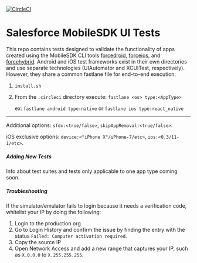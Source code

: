 [![CircleCI](https://circleci.com/gh/forcedotcom/SalesforceMobileSDK-UITests/tree/master.svg?style=svg)](https://circleci.com/gh/forcedotcom/SalesforceMobileSDK-UITests/tree/master)

# Salesforce MobileSDK UI Tests

This repo contains tests designed to validate the functionality of apps created using the MobileSDK CLI tools [forcedroid](https://www.npmjs.com/package/forcedroid), [forceios](https://www.npmjs.com/package/forceios), and [forcehybrid](https://www.npmjs.com/package/forcehybrid).  Android and iOS test frameworks exist in their own directories and use separate technologies (UIAutomator and XCUITest, respectively).  However, they share a common fastlane file for end-to-end execution:
1.  `install.sh`
2.  From the `.circleci` directory execute: `fastlane <os> type:<AppType>`
       
       ex: `fastlane android type:native` or `fastlane ios type:react_native`

       
----------
      
Additional options: `sfdx:<true/false>`, `skipAppRemoval:<true/false>`.

iOS exclusive options: `device:<"iPhone X"/iPhone-7/etc>`, `ios:<0.3/11-1/etc>`.
       
##### Adding New Tests
Info about test suites and tests only applicable to one app type coming soon.  
    
##### Troubleshooting
If the simulator/emulator fails to login because it needs a verification code, whitelist your IP by doing the following:
1.  Login to the production org 
2.  Go to Login History and confirm the issue by finding the entry with the status `Failed: Computer activation required`.
3.  Copy the source IP 
4.  Open Network Access and add a new range that captures your IP, such as `X.0.0.0` to `X.255.255.255`.  
